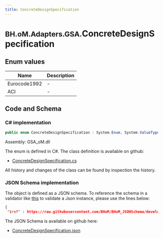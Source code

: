 ```yaml
---
title: ConcreteDesignSpecification
---
```


# <small>BH.oM.Adapters.GSA.</small>**ConcreteDesignSpecification**



## Enum values

| Name            | Description                                                    |
|-----------------|----------------------------------------------------------------|
| Eurocode1992 |  -  |
| ACI |  -  |


## Code and Schema

### C# implementation

``` C# title="C#"
public enum ConcreteDesignSpecification : System.Enum, System.ValueType, System.IComparable, System.ISpanFormattable, System.IFormattable, System.IConvertible
```

Assembly: GSA_oM.dll

The enum is defined in C#. The class definition is available on github:

- [ConcreteDesignSpecification.cs](https://github.com/BHoM/GSA_Toolkit/blob/develop/GSA_oM/Enum\ConcreteDesignSpecification.cs)

All history and changes of the class can be found by inspection the history.
### JSON Schema implementation

The object is defined as a JSON schema. To reference the schema in a validator like [this](https://www.jsonschemavalidator.net/) to validate a Json instance, please use the lines below:

``` json title="JSON Schema"
{
 "$ref" : https://raw.githubusercontent.com/BHoM/BHoM_JSONSchema/develop/GSA_oM/ConcreteDesignSpecification.json}
```

The JSON Schema is available on github here:

- [ConcreteDesignSpecification.json](https://github.com/BHoM/BHoM_JSONSchema/blob/develop/GSA_oM/ConcreteDesignSpecification.json)
